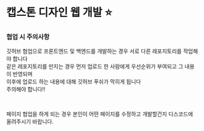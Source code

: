 # 캡스톤 디자인 웹 개발 ⭐️

### 협업 시 주의사항

깃허브 협업으로 프론트엔드 및 백엔드를 개발하는 경우 서로 다른 레포지토리를 작업해야 합니다 <br />
같은 레포지토리를 만지는 경우 먼저 업로드 한 사람에게 우선순위가 부여되고 그 내용이 반영되며 <br />
이후에 업로드 하는 내용에 대해 깃허브 푸쉬가 막히게 됩니다 <br />
주의해야 합니다!! <br />

<br />

페이지 협업을 하게 되는 경우 본인이 어떤 페이지를 수정하고 개발할건지 디스코드에 올려주시기 바랍니다.<br />

<!--

**Here are some ideas to get you started:**

🙋‍♀️ A short introduction - what is your organization all about?
🌈 Contribution guidelines - how can the community get involved?
👩‍💻 Useful resources - where can the community find your docs? Is there anything else the community should know?
🍿 Fun facts - what does your team eat for breakfast?
🧙 Remember, you can do mighty things with the power of [Markdown](https://docs.github.com/github/writing-on-github/getting-started-with-writing-and-formatting-on-github/basic-writing-and-formatting-syntax)
-->
